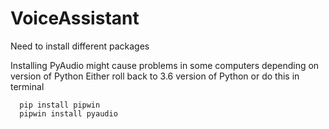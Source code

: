 # VoiceAssistant
Need to install different packages

Installing PyAudio might cause problems in some computers depending on version of Python
Either roll back to 3.6 version of Python or 
do this in terminal
```{python, echo=T}
  pip install pipwin
  pipwin install pyaudio
```
